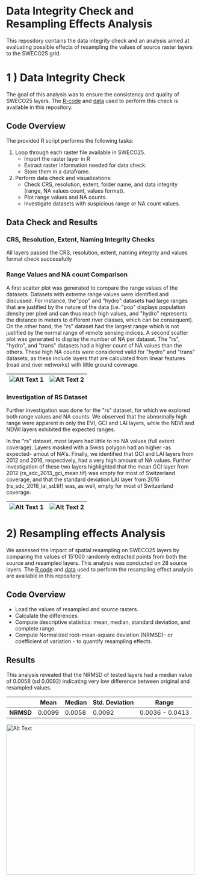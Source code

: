 # Data Integrity Check and Resampling Effects Analysis

This repository contains the data integrity check and an analysis aimed at evaluating possible effects of resampling the values of source raster layers to the SWECO25 grid. 

# 1 ) Data Integrity Check 

The goal of this analysis was to ensure the consistency and quality of SWECO25 layers. The [R-code](https://github.com/NKulling/SWECO25/blob/main/database_validation/script/database_validation.R) and [data](https://github.com/NKulling/SWECO25/blob/main/database_validation/result_dataframe/info_df.rds) used to perform this check is available in this repository. 

## Code Overview

The provided R script performs the following tasks:

1. Loop through each raster file available in SWECO25.
   - Import the raster layer in R
   - Extract raster information needed for data check.
   - Store them in a dataframe.
2. Perform data check and visualizations:
   - Check CRS, resolution, extent, folder name, and data integrity (range, NA values count, values format).
   - Plot range values and NA counts.
   - Investigate datasets with suspicious range or NA count values.

## Data Check and Results

### CRS, Resolution, Extent, Naming Integrity Checks

All layers passed the CRS, resolution, extent, naming integrity and values format check successfully

### Range Values  and NA count Comparison

A first scatter plot was generated to compare the range values of the datasets. Datasets with extreme range values were identified and discussed. For instance, the"pop" and "hydro" datasets had large ranges that are justified by the nature of the data (i.e. "pop" displays population density per pixel and can thus reach high values, and "hydro" represents the distance in meters to different river classes, which can be consequent). On the other hand, the "rs" dataset had the largest range which is not justified by the normal range of remote sensing indices.
A second scatter plot was generated to display the number of NA  per dataset.  The "rs", "hydro", and "trans" datasets had a higher count of  NA values than the others. These high NA counts were considered valid for "hydro" and "trans" datasets, as these include layers that are calculated from linear features (road and river networks) with little ground coverage. 


| ![Alt Text 1](https://github.com/NKulling/SWECO25/blob/main/database_validation/figures/scatterplot_range.jpg) | ![Alt Text 2](https://github.com/NKulling/SWECO25/blob/main/database_validation/figures/scatterplot_NAcount.jpg) |
|:---:|:---:|


### Investigation of RS Dataset

Further investigation was done for the "rs" dataset, for which we explored both range values and NA counts. We observed that the abnormally high range were apparent in only the EVI, GCI and LAI layers, while the NDVI and NDWI layers exhibited the expected ranges.

In the "rs" dataset, most layers had little to no NA values (full extent coverage). Layers masked with a Swiss polygon had an higher -as expected- amout of NA's. Finally, we identified that GCI and LAI layers from 2012 and 2016, respectively, had a very high amount of NA values. Further investigation of these two layers highlighted that the mean GCI layer from 2012 (rs_sdc_2013_gci_mean.tif) was empty for most of Switzerland coverage, and that the standard deviation LAI layer from 2016 (rs_sdc_2016_lai_sd.tif) was, as well, empty for most of Switzerland coverage. 

| ![Alt Text 1](https://github.com/NKulling/SWECO25/blob/main/database_validation/figures/scatterplot_range_RS.jpg) | ![Alt Text 2](https://github.com/NKulling/SWECO25/blob/main/database_validation/figures/scatterplot_NA_count_RS.jpg) |
|:---:|:---:|

# 2) Resampling effects Analysis

We assessed the impact of spatial resampling on SWECO25 layers by comparing the values of 15'000 randomly extracted points from both the source and resampled layers. This analysis was conducted on 28 source layers. The [R code](https://github.com/NKulling/SWECO25/blob/main/database_validation/script/resampling_impact_analysis.R) and [data](https://github.com/NKulling/SWECO25/blob/main/database_validation/data/data.zip) used to perform the resampling effect analysis are available in this repository. 

## Code Overview

- Load the values of resampled and source rasters.
- Calculate the differences.
- Compute descriptive statistics: mean, median, standard deviation, and complete range.
- Compute Normalized root-mean-square deviation (NRMSD)- or coefficient of variation - to quantify resampling effects.
  
##  Results

This analysis revealed that the NRMSD of tested layers had a median value of 0.0058 (sd 0.0092) indicating very low difference between original and resampled values. 

|         |    Mean    |  Median   | Std. Deviation |      Range       |
|---------|------------|-----------|----------------|------------------|
| **NRMSD** |  0.0099    |  0.0058   |      0.0092    | 0.0036 - 0.0413 |



<img src="https://github.com/NKulling/SWECO25/blob/main/database_validation/figures/scatterplot_NRMSD.jpg" alt="Alt Text" width=500 height=400>

